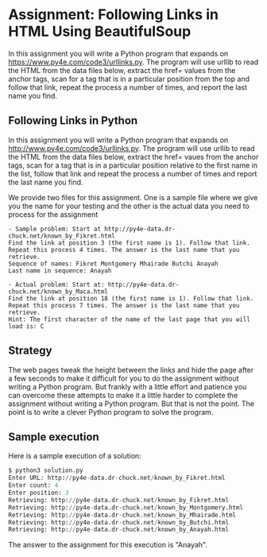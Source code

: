# Assignment: Following Links in HTML Using BeautifulSoup

In this assignment you will write a Python program that expands on https://www.py4e.com/code3/urllinks.py. The program will use urllib to read the HTML from the data files below, extract the href= values from the anchor tags, scan for a tag that is in a particular position from the top and follow that link, repeat the process a number of times, and report the last name you find.

## Following Links in Python

In this assignment you will write a Python program that expands on http://www.py4e.com/code3/urllinks.py. The program will use urllib to read the HTML from the data files below, extract the href= vaues from the anchor tags, scan for a tag that is in a particular position relative to the first name in the list, follow that link and repeat the process a number of times and report the last name you find.

We provide two files for this assignment. One is a sample file where we give you the name for your testing and the other is the actual data you need to process for the assignment

    - Sample problem: Start at http://py4e-data.dr-chuck.net/known_by_Fikret.html
    Find the link at position 3 (the first name is 1). Follow that link. Repeat this process 4 times. The answer is the last name that you retrieve.
    Sequence of names: Fikret Montgomery Mhairade Butchi Anayah
    Last name in sequence: Anayah

    - Actual problem: Start at: http://py4e-data.dr-chuck.net/known_by_Maca.html
    Find the link at position 18 (the first name is 1). Follow that link. Repeat this process 7 times. The answer is the last name that you retrieve.
    Hint: The first character of the name of the last page that you will load is: C

## Strategy

The web pages tweak the height between the links and hide the page after a few seconds to make it difficult for you to do the assignment without writing a Python program. But frankly with a little effort and patience you can overcome these attempts to make it a little harder to complete the assignment without writing a Python program. But that is not the point. The point is to write a clever Python program to solve the program.

## Sample execution

Here is a sample execution of a solution:

```python
$ python3 solution.py
Enter URL: http://py4e-data.dr-chuck.net/known_by_Fikret.html
Enter count: 4
Enter position: 3
Retrieving: http://py4e-data.dr-chuck.net/known_by_Fikret.html
Retrieving: http://py4e-data.dr-chuck.net/known_by_Montgomery.html
Retrieving: http://py4e-data.dr-chuck.net/known_by_Mhairade.html
Retrieving: http://py4e-data.dr-chuck.net/known_by_Butchi.html
Retrieving: http://py4e-data.dr-chuck.net/known_by_Anayah.html
```

The answer to the assignment for this execution is "Anayah".
